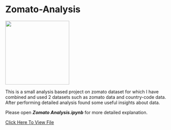 # Zomato-Analysis

<img src="https://play-lh.googleusercontent.com/OoH7nTgXPATm2hDQQhKa2lmw1_z5wEj0TApgGGFTtkkxxdXDsa8ltYcvV8yfBWZW5iL1" width="200" height="200">  

This is a small analysis based project on zomato dataset for which I have combined and used 2 datasets such as zomato data and country-code data.
After performing detailed analysis found some useful insights about data.

Please open **_Zomato Analysis.ipynb_** for more detailed explanation.

[Click Here To View File](https://github.com/AniruddhaMane940/Zomato-Analysis/blob/main/Zomato%20Analysis.ipynb)
